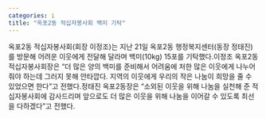 ```yaml
---
categories: i
title: "옥포2동 적십자봉사회 백미 기탁"
---
```

옥포2동 적십자봉사회(회장 이정조)는 지난 21일 옥포2동 행정복지센터(동장 정태진)를 방문해 어려운 이웃에게 전달해 달라며 백미(10kg) 15포를 기탁했다.이정조 옥포2동 적십자봉사회장은 “더 많은 양의 백미를 준비해서 어려움에 처한 많은 이웃에게 나누어 줘야 하는데 그러지 못해 안타깝다. 지역의 이웃에게 우리의 작은 나눔이 희망을 줄 수 있었으면 한다”고 전했다.정태진 옥포2동장은 “소외된 이웃을 위해 나눔을 실천해 준 적십자봉사회에 감사드리며 앞으로도 더 많은 이웃을 위해 나눔을 이어갈 수 있도록 최선을 다하겠다”고 전했다.